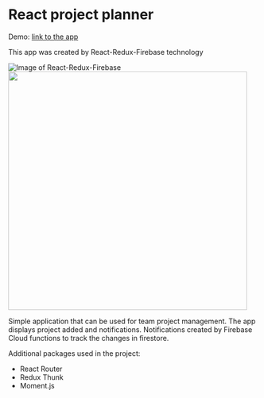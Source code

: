 # React project planner


Demo: [link to the app](https://fir-project-33ee5.web.app/)

This app was created by React-Redux-Firebase technology

![Image of React-Redux-Firebase](https://i.ytimg.com/vi/TlpX0aMYmrk/maxresdefault.jpg)
<img width="480" height="auto" src="https://i.ytimg.com/vi/TlpX0aMYmrk/maxresdefault.jpg" style="margin-right: 10px">


Simple application that can be used for team project management. The app displays project added and notifications.
Notifications created by Firebase Cloud functions to track the changes in firestore.

Additional packages used in the project:
- React Router
- Redux Thunk
- Moment.js
